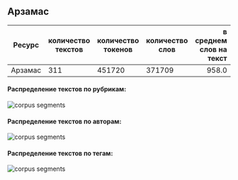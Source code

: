 

## Арзамас

| Ресурс                        | количество текстов | количество токенов | количество слов | в среднем слов на текст |
|-------------------------------|--------------------|--------------------|-----------------|------------------------:|
| Арзамас                       | 311                | 451720             | 371709          | 958.0                   |

#### Распределение текстов по рубрикам:

![](https://github.com/TatianaShavrina/taiga_site/blob/master/assets/css/arzamas_rubrics.png "corpus segments")

#### Распределение текстов по авторам:

![](https://github.com/TatianaShavrina/taiga_site/blob/master/assets/css/arzamas_authors.png "corpus segments")

#### Распределение текстов по тегам:

![](https://github.com/TatianaShavrina/taiga_site/blob/master/assets/css/arzamas_tags.png "corpus segments")
